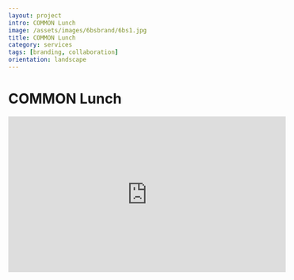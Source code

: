```yaml
---
layout: project
intro: COMMON Lunch
image: /assets/images/6bsbrand/6bs1.jpg
title: COMMON Lunch
category: services
tags: [branding, collaboration]
orientation: landscape
---
```


# COMMON Lunch

<div class="video">
	<iframe width="560" height="315" src="http://www.youtube.com/embed/-yrh6mp-Ul0" frameborder="0" allowfullscreen="1"></iframe>
</div>